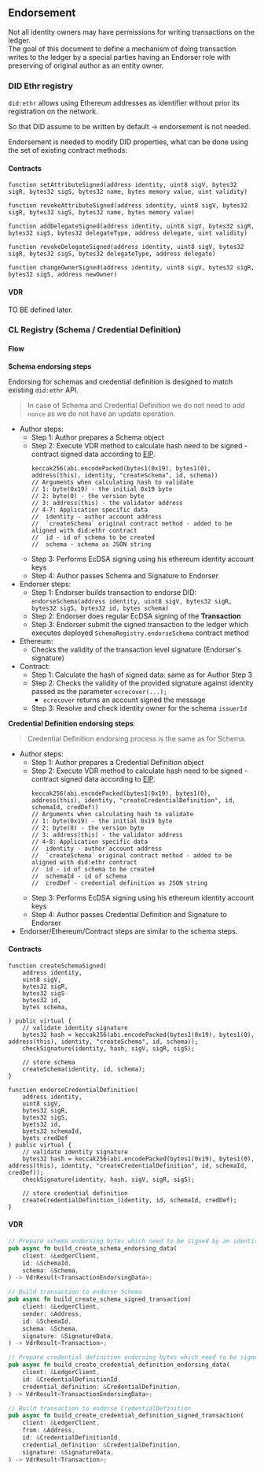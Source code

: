 ## Endorsement

Not all identity owners may have permissions for writing transactions on the ledger.  
The goal of this document to define a mechanism of doing transaction writes to the ledger by a special parties having an
Endorser role with preserving of original author as an entity owner.

### DID Ethr registry

`did:ethr` allows using Ethereum addresses as identifier without prior its registration on the network.

So that DID assume to be written by default -> endorsement is not needed.

Endorsement is needed to modify DID properties, what can be done using the set of existing contract methods:

#### Contracts

```
function setAttributeSigned(address identity, uint8 sigV, bytes32 sigR, bytes32 sigS, bytes32 name, bytes memory value, uint validity)

function revokeAttributeSigned(address identity, uint8 sigV, bytes32 sigR, bytes32 sigS, bytes32 name, bytes memory value)

function addDelegateSigned(address identity, uint8 sigV, bytes32 sigR, bytes32 sigS, bytes32 delegateType, address delegate, uint validity)

function revokeDelegateSigned(address identity, uint8 sigV, bytes32 sigR, bytes32 sigS, bytes32 delegateType, address delegate)

function changeOwnerSigned(address identity, uint8 sigV, bytes32 sigR, bytes32 sigS, address newOwner)
```

#### VDR

TO BE defined later.

### CL Registry (Schema / Credential Definition)

#### Flow

**Schema endorsing steps**

Endorsing for schemas and credential definition is designed to match existing `did:ethr` API.

> In case of Schema and Credential Definition we do not need to add `nonce` as we do not have an update operation.  

* Author steps:
    * Step 1: Author prepares a Schema object
    * Step 2: Execute VDR method to calculate hash need to be signed - contract signed data according
      to [EIP](https://eips.ethereum.org/EIPS/eip-191).
        ```
        keccak256(abi.encodePacked(bytes1(0x19), bytes1(0), address(this), identity, "createSchema", id, schema))
        // Arguments when calculating hash to validate
        // 1: byte(0x19) - the initial 0x19 byte
        // 2: byte(0) - the version byte
        // 3: address(this) - the validator address
        // 4-7: Application specific data
        //  identity - author account address
        //  `createSchema` original contract method - added to be aligned with did:ethr contract
        //  id - id of schema to be created
        //  schema - schema as JSON string
        ```
    * Step 3: Performs EcDSA signing using his ethereum identity account keys
    * Step 4: Author passes Schema and Signature to Endorser
* Endorser steps:
    * Step 1: Endorser builds transaction to endorse
      DID: `endorseSchema(address identity, uint8 sigV, bytes32 sigR, bytes32 sigS, bytes32 id, bytes schema)`
    * Step 2: Endorser does regular EcDSA signing of the **Transaction**
    * Step 3: Endorser submit the signed transaction to the ledger which executes
      deployed `SchemaRegistry.endorseSchema`
      contract method
* Ethereum:
    * Checks the validity of the transaction level signature (Endorser's signature)
* Contract:
    * Step 1: Calculate the hash of signed data: same as for Author Step 3
    * Step 2: Checks the validity of the provided signature against identity passed as the parameter `ecrecover(...);`
        * `ecrecover` returns an account signed the message
    * Step 3: Resolve and check identity owner for the schema `issuerId`

**Credential Definition endorsing steps**:

> Credential Definition endorsing process is the same as for Schema.

* Author steps:
    * Step 1: Author prepares a Credential Definition object
    * Step 2: Execute VDR method to calculate hash need to be signed - contract signed data according
      to [EIP](https://eips.ethereum.org/EIPS/eip-191).
        ```
        keccak256(abi.encodePacked(bytes1(0x19), bytes1(0), address(this), identity, "createCredentialDefinition", id, schemaId, credDef))
        // Arguments when calculating hash to validate
        // 1: byte(0x19) - the initial 0x19 byte
        // 2: byte(0) - the version byte
        // 3: address(this) - the validator address
        // 4-8: Application specific data
        //  identity - author account address
        //  `createSchema` original contract method - added to be aligned with did:ethr contract
        //  id - id of schema to be created
        //  schemaId - id of schema
        //  credDef - credential definition as JSON string
        ```
    * Step 3: Performs EcDSA signing using his ethereum identity account keys
    * Step 4: Author passes Credential Definition and Signature to Endorser
* Endorser/Ethereum/Contract steps are similar to the schema steps.

#### Contracts

```
function createSchemaSigned(
    address identity,
    uint8 sigV,
    bytes32 sigR,
    bytes32 sigS
    bytes32 id,
    bytes schema,

) public virtual {
    // validate identity signature
    bytes32 hash = keccak256(abi.encodePacked(bytes1(0x19), bytes1(0), address(this), identity, "createSchema", id, schema));
    checkSignature(identity, hash, sigV, sigR, sigS);

    // store schema
    createSchema(identity, id, schema);
}

function endorseCredentialDefinition(
    address identity,
    uint8 sigV,
    bytes32 sigR,
    bytes32 sigS,
    byets32 id,
    byets32 schemaId,
    byets credDef
) public virtual {
    // validate identity signature
    bytes32 hash = keccak256(abi.encodePacked(bytes1(0x19), bytes1(0), address(this), identity, "createCredentialDefinition", id, schemaId, credDef));
    checkSignature(identity, hash, sigV, sigR, sigS);

    // store credential definition
    createCredentialDefinition_(identity, id, schemaId, credDef);
}
```

#### VDR

```rust
// Prepare schema endorsing bytes which need to be signed by an identity owner 
pub async fn build_create_schema_endorsing_data(
    client: &LedgerClient,
    id: &SchemaId,
    schema: &Schema,
) -> VdrResult<TransactionEndorsingData>;

// Build transaction to endorse Schema
pub async fn build_create_schema_signed_transaction(
    client: &LedgerClient,
    sender: &Address,
    id: &SchemaId,
    schema: &Schema,
    signature: &SignatureData,
) -> VdrResult<Transaction>;

// Prepare credential definition endorsing bytes which need to be signed by an identity owner 
pub async fn build_create_credential_definition_endorsing_data(
    client: &LedgerClient,
    id: &CredentialDefinitionId,
    credential_definition: &CredentialDefinition,
) -> VdrResult<TransactionEndorsingData>;

// Build transaction to endorse CredentialDefinition
pub async fn build_create_credential_definition_signed_transaction(
    client: &LedgerClient,
    from: &Address,
    id: &CredentialDefinitionId,
    credential_definition: &CredentialDefinition,
    signature: &SignatureData,
) -> VdrResult<Transaction>;
```

